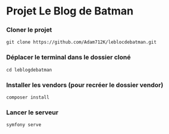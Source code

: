 # Projet Le Blog de Batman

### Cloner le projet

```
git clone https://github.com/Adam712K/leblocdebatman.git
```

### Déplacer le terminal dans le dossier cloné
```
cd leblogdebatman
```

### Installer les vendors (pour recréer le dossier vendor)
```
composer install
```

### Lancer le serveur
```
symfony serve
```